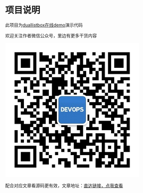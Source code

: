 # 项目说明

此项目为[duallistbox在线demo](https://demo.ops-coffee.cn/duallistbox/)演示代码

欢迎关注作者微信公众号，里边有更多干货内容

![欢迎关注微信公众号【运维咖啡吧】](/images/qrcode.jpg)

配合对应文章看源码更有效，文章地址：[直达链接，点我查看](https://blog.ops-coffee.cn/s/3Or2JK7_Wy9B0WqdUYDroA)